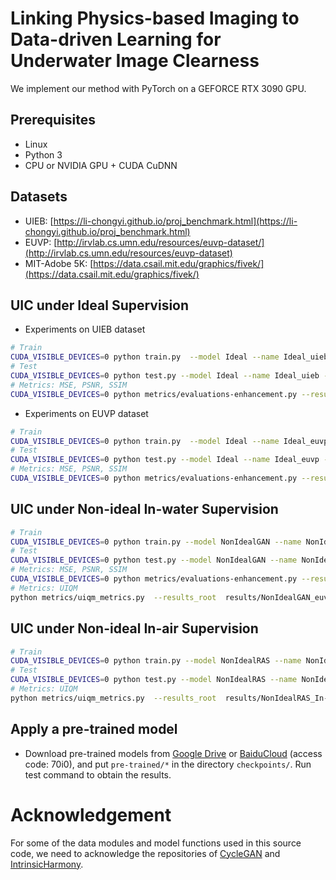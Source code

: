 
# Linking Physics-based Imaging to Data-driven Learning for Underwater Image Clearness

We implement our method with PyTorch on a GEFORCE RTX 3090 GPU.

## Prerequisites

- Linux
- Python 3
- CPU or NVIDIA GPU + CUDA CuDNN

## Datasets
- UIEB: [https://li-chongyi.github.io/proj_benchmark.html](https://li-chongyi.github.io/proj_benchmark.html)
- EUVP: [http://irvlab.cs.umn.edu/resources/euvp-dataset/](http://irvlab.cs.umn.edu/resources/euvp-dataset)
- MIT-Adobe 5K: [https://data.csail.mit.edu/graphics/fivek/](https://data.csail.mit.edu/graphics/fivek/)

## UIC under Ideal Supervision
- Experiments on UIEB dataset
```bash
# Train
CUDA_VISIBLE_DEVICES=0 python train.py  --model Ideal --name Ideal_uieb --dataset_root uieb_dataset_url --dataset_mode uieb --batch_size 8
# Test
CUDA_VISIBLE_DEVICES=0 python test.py --model Ideal --name Ideal_uieb --dataset_root uieb_dataset_url --dataset_mode uieb --batch_size 1
# Metrics: MSE, PSNR, SSIM
CUDA_VISIBLE_DEVICES=0 python metrics/evaluations-enhancement.py --results_root results/Ideal_uieb/test_latest/images/ --dataname uieb
```
- Experiments on EUVP dataset
```bash
# Train
CUDA_VISIBLE_DEVICES=0 python train.py  --model Ideal --name Ideal_euvp --dataset_root euvp_paired_dataset_url --dataset_mode euvp --batch_size 8
# Test
CUDA_VISIBLE_DEVICES=0 python test.py --model Ideal --name Ideal_euvp --dataset_root euvp_paired_dataset_url --dataset_mode euvp --batch_size 1
# Metrics: MSE, PSNR, SSIM
CUDA_VISIBLE_DEVICES=0 python metrics/evaluations-enhancement.py --results_root results/Ideal_euvp/test_latest/images/ --dataname euvp
```
## UIC under Non-ideal In-water Supervision

```bash
# Train
CUDA_VISIBLE_DEVICES=0 python train.py --model NonIdealGAN --name NonIdealGAN_euvp --dataset_root euvp_unpaired_dataset_url --unaligned_dataset euvp --batch_size 8
# Test
CUDA_VISIBLE_DEVICES=0 python test.py --model NonIdealGAN --name NonIdealGAN_euvp --dataset_root euvp_paired_dataset_url --dataset_mode euvp --batch_size 1
# Metrics: MSE, PSNR, SSIM
CUDA_VISIBLE_DEVICES=0 python metrics/evaluations-enhancement.py --results_root results/NonIdealGAN_euvp/test_latest/images/ --dataname euvp
# Metrics: UIQM
python metrics/uiqm_metrics.py  --results_root  results/NonIdealGAN_euvp/test_latest/images/
```

## UIC under Non-ideal In-air Supervision

```bash
# Train
CUDA_VISIBLE_DEVICES=0 python train.py --model NonIdealRAS --name NonIdealRAS_In-air --dataset_root euvp_unpaired_dataset_url  --unaligned_dataset adobe5k --batch_size 8
# Test
CUDA_VISIBLE_DEVICES=0 python test.py --model NonIdealRAS --name NonIdealRAS_In-air --dataset_root euvp_paired_dataset_url --dataset_mode euvp --batch_size 1
# Metrics: UIQM
python metrics/uiqm_metrics.py  --results_root  results/NonIdealRAS_In-air/test_latest/images/
```

## Apply a pre-trained model
- Download pre-trained models from [Google Drive](https://drive.google.com/file/d/1JCbrKT53JyAqF_sQFVecfkOxj86fsoZD/view?usp=sharing) or [BaiduCloud](https://pan.baidu.com/s/1-tRIFz1Ju4ZHpzSjSmgvrQ) (access code: 70i0), and put `pre-trained/*` in the directory `checkpoints/`. Run test command to obtain the results.



<!-- 
# Bibtex
If you use this code for your research, please cite our papers.

```
@InProceedings{Guo_2021_ICCV,
    author    = {Guo, Zonghui and Guo, Dongsheng and Zheng, Haiyong and Gu, Zhaorui and Zheng, Bing and Dong, Junyu},
    title     = {Image Harmonization With Transformer},
    booktitle = {Proceedings of the IEEE/CVF International Conference on Computer Vision (ICCV)},
    month     = {October},
    year      = {2021},
    pages     = {14870-14879}
}
``` -->

# Acknowledgement
For some of the data modules and model functions used in this source code, we need to acknowledge the repositories of [CycleGAN](https://github.com/junyanz/pytorch-CycleGAN-and-pix2pix) and [IntrinsicHarmony](https://github.com/zhenglab/IntrinsicHarmony). 
